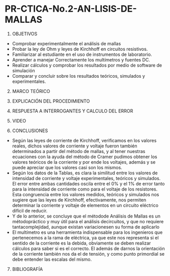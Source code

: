 # PR-CTICA-No.2-AN-LISIS-DE-MALLAS

1. OBJETIVOS

- Comprobar experimentalmente el análisis de mallas
- Probar la ley de Ohm y leyes de Kirchhoff en circuitos resistivos.
- Familiarizar al estudiante en el uso de instrumentos de laboratorio.
- Aprender a manejar Correctamente los multímetros y fuentes DC.
- Realizar cálculos y comprobar los resultados por medio de software de simulación
- Comparar y concluir sobre los resultados teóricos, simulados y experimentales.

2. MARCO TEÓRICO



3. EXPLICACIÓN DEL PROCEDIMIENTO



4. RESPUESTA A INTERROGANTES Y CALCULO DEL ERROR



5. VIDEO



6. CONCLUSIONES

- Según las leyes de corriente de Kirchhoff, verificamos en los valores reales, dichos valores de corriente y voltaje fueron también determinados a partir del método de mallas, y al tener nuestras ecuaciones con la ayuda del método de Cramer pudimos obtener los valores teóricos de la corriente y por ende los voltajes, además y se puede apreciar que los valores casi son los mismos. 
- Según los datos de la Tablas, es clara la similitud entre los valores de intensidad de corriente y voltaje experimentales, teóricos y simulados. El error entre ambas cantidades oscila entre el 0% y el 1% de error tanto para la intensidad de corriente como para el voltaje de los resistores. Esta congruencia entre los valores medidos, teóricos y simulados nos sugiere que las leyes de Kirchhoff, efectivamente, nos permiten determinar la corriente y voltaje de elementos en un circuito eléctrico difícil de reducir. 
- Y de lo anterior, se concluye que el métodode   Análisis   de   Mallas   es   un   métodopráctico   y   muy   útil   para   el   análisis   decircuitos,   y   que   no   requiere   tantacomplejidad,   aunque   existan   variacionesen su forma de aplicarlo
- El multímetro es una herramienta indispensable para los ingenieros que pertenecemos a la rama de eléctrica, ya que este nos representa si el sentido de la corriente es la debida, obviamente se deben realizar cálculos para saber si es el correcto. El además de darnos la orientación de la corriente también nos da el de tensión, y como punto primordial se debe entender las escalas del mismo.

7. BIBLIOGRAFÍA
